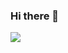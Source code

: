 ### Hi there 👋


<img src="https://img.shields.io/badge/java-007396?style=for-the-badge&logo=java&logoColor=white">
